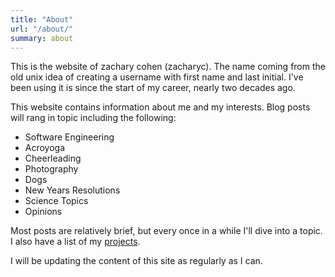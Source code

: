 ```yaml
---
title: "About"
url: "/about/"
summary: about
---
```


This is the website of zachary cohen (zacharyc). The name coming from the old unix idea of creating a username with first name and last initial. I've been using it is since the start of my career, nearly two decades ago.

This website contains information about me and my interests. Blog posts will rang in topic including the following:

- Software Engineering
- Acroyoga
- Cheerleading
- Photography
- Dogs
- New Years Resolutions
- Science Topics
- Opinions

Most posts are relatively brief, but every once in a while I'll dive into a topic. I also have a list of my [projects](/projects).

I will be updating the content of this site as regularly as I can.
